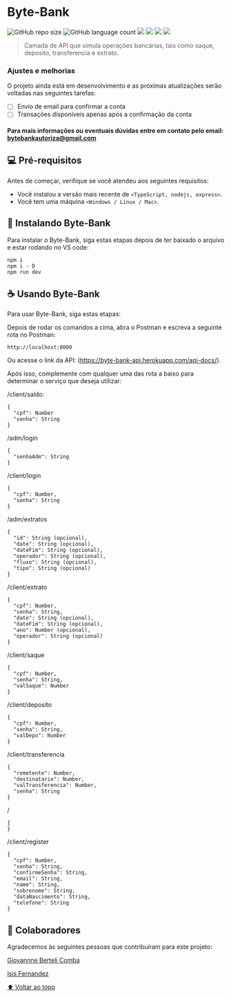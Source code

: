 # Byte-Bank

<!---Esses são exemplos. Veja https://shields.io para outras pessoas ou para personalizar este conjunto de escudos. Você pode querer incluir dependências, status do projeto e informações de licença aqui--->

![GitHub repo size](https://img.shields.io/github/repo-size/IsisFernandez/Byte-Bank?style=for-the-badge)
![GitHub language count](https://img.shields.io/github/languages/count/IsisFernandez/Byte-Bank?style=for-the-badge)
<img src="https://img.shields.io/badge/TypeScript-007ACC?style=for-the-badge&logo=typescript&logoColor=white" />
<img src="https://img.shields.io/badge/Node.js-43853D?style=for-the-badge&logo=node.js&logoColor=white" /> 
<img src="https://img.shields.io/badge/Express.js-404D59?style=for-the-badge" />
<img src="https://img.shields.io/badge/MongoDB-4EA94B?style=for-the-badge&logo=mongodb&logoColor=white" /> 


<!---<img src="exemplo-image.png" alt="exemplo imagem">--->

> Camada de API que simula operações bancárias, tais como saque, deposito, transferencia e extrato.
### Ajustes e melhorias

O projeto ainda está em desenvolvimento e as próximas atualizações serão voltadas nas seguintes tarefas:

- [ ] Envio de email para confirmar a conta
- [ ] Transações disponíveis apenas após a confirmação da conta

#### Para mais informações ou eventuais dúvidas entre em contato pelo email: <strong>bytebankautoriza@gmail.com</strong>


## 💻 Pré-requisitos

Antes de começar, verifique se você atendeu aos seguintes requisitos:
<!---Estes são apenas requisitos de exemplo. Adicionar, duplicar ou remover conforme necessário--->
* Você instalou a versão mais recente de `<TypeScript, nodejs, express>`.
* Você tem uma máquina `<Windows / Linux / Mac>`. 

## 🚀 Instalando Byte-Bank

Para instalar o Byte-Bank, siga estas etapas depois de ter baixado o arquivo e estar rodando no VS code:

<!---Linux e macOS:
```
npm i
npm i -D
npm run dev
```

Windows:--->
```
npm i
npm i - D
npm run dev
```

## ☕ Usando Byte-Bank

Para usar Byte-Bank, siga estas etapas:

Depois de rodar os comandos a cima, abra o Postman e escreva a seguinte rota no Postman:

```
http://localhost:8000
```
Ou acesse o link da API: (https://byte-bank-api.herokuapp.com/api-docs/).

Após isso, complemente com qualquer uma das rota a baixo para determinar o serviço que deseja utilizar:

/client/saldo: 
```
{
  "cpf": Number
  "senha": String
}

```
/adm/login 
``` 
{
  "senhaAdm": String
}
```
/client/login 
``` 
{
  "cpf": Number,
  "senha": String
}
```
/adm/extratos 
```
{
  "id": String (opcional),
  "date": String (opcional),
  "dateFim": String (opcional),
  "operador": String (opcional),
  "fluxo": String (opcional),
  "tipo": String (opcional)
}
```
/client/extrato 
``` 
{
  "cpf": Number,
  "senha": String,
  "date": String (opcional),
  "dateFim": String (opcional),
  "ano": Number (opcional),
  "operador": String (opcional)
}
```
/client/saque 
``` 
{
  "cpf": Number,
  "senha": String,
  "valSaque": Number
}
```
/client/deposito 
``` 
{
  "cpf": Number,
  "senha": String,
  "valDepo": Number
}
```
/client/transferencia 
```
{
  "remetente": Number,
  "destinatario": Number,
  "valTransferencia": Number,
  "senha": String
}
```
/ 
```
{
}
```
/client/register 
```
{
  "cpf": Number,
  "senha": String,
  "confirmeSenha": String,
  "email": String,
  "name": String,
  "sobrenome": String,
  "dataNascimento": String,
  "telefone": String
}
```

<!---Adicione comandos de execução e exemplos que você acha que os usuários acharão úteis. Fornece uma referência de opções para pontos de bônus!--->

<!---## 📫 Contribuindo para <nome_do_projeto>
Se o seu README for longo ou se você tiver algum processo ou etapas específicas que deseja que os contribuidores sigam, considere a criação de um arquivo CONTRIBUTING.md separado
Para contribuir com <nome_do_projeto>, siga estas etapas:

1. Bifurque este repositório.
2. Crie um branch: `git checkout -b <nome_branch>`.
3. Faça suas alterações e confirme-as: `git commit -m '<mensagem_commit>'`
4. Envie para o branch original: `git push origin <nome_do_projeto> / <local>`
5. Crie a solicitação de pull.

Como alternativa, consulte a documentação do GitHub em [como criar uma solicitação pull](https://help.github.com/en/github/collaborating-with-issues-and-pull-requests/creating-a-pull-request).
--->
## 🤝 Colaboradores

Agradecemos às seguintes pessoas que contribuíram para este projeto:

[Giovannne Berteli Comba](https://github.com/hethus) 

[Isis Fernandez](https://github.com/IsisFernandez)


<!---## 😄 Seja um dos contribuidores<br>

Quer fazer parte desse projeto? Clique [AQUI](CONTRIBUTING.md) e leia como contribuir.

## 📝 Licença

Esse projeto está sob licença. Veja o arquivo [LICENÇA](LICENSE.md) para mais detalhes.--->

[⬆ Voltar ao topo](#nome-do-projeto)<br>

